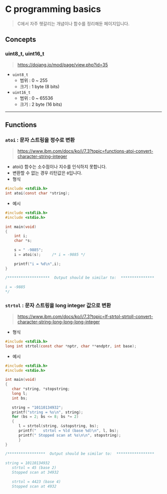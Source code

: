 # C programming basics  
> C에서 자주 헷갈리는 개념이나 함수를 정리해둔 페이지입니다.  

## Concepts
### uint8_t, uint16_t  
> https://dojang.io/mod/page/view.php?id=35  
* `uint8_t`  
  * 범위 : 0 ~ 255  
  * 크기 : 1 byte (8 bits)  
* `uint16_t`
  * 범위 : 0 ~ 65536  
  * 크기 : 2 byte (16 bits)  

***

## Functions  
### `atoi` : 문자 스트링을 정수로 변환  
> https://www.ibm.com/docs/ko/i/7.3?topic=functions-atoi-convert-character-string-integer  
* atoi() 함수는 소수점이나 지수를 인식하지 못합니다.  
* 변환할 수 없는 경우 리턴값은 `0`입니다.  
* 형식  
```c
#include <stdlib.h>
int atoi(const char *string);
```
* 예시  
```c
#include <stdlib.h>
#include <stdio.h>
 
int main(void)
{
    int i;
    char *s;
 
    s = " -9885";
    i = atoi(s);     /* i = -9885 */
 
    printf("i = %d\n",i);
}
 
/*******************  Output should be similar to:  ***************
 
i = -9885
*/
```

### `strtol` : 문자 스트링을 long integer 값으로 변환  
> https://www.ibm.com/docs/ko/i/7.3?topic=lf-strtol-strtoll-convert-character-string-long-long-long-integer  
* 형식  
```c
#include <stdlib.h>
long int strtol(const char *nptr, char **endptr, int base);
```
* 예시  
```c
#include <stdlib.h>
#include <stdio.h>
 
int main(void)
{
   char *string, *stopstring;
   long l;
   int bs;
 
   string = "10110134932";
   printf("string = %s\n", string);
   for (bs = 2; bs <= 8; bs *= 2)
   {
      l = strtol(string, &stopstring, bs);
      printf("   strtol = %ld (base %d)\n", l, bs);
      printf(" Stopped scan at %s\n\n", stopstring);
      }
}
 
/*****************  Output should be similar to:  *****************
 
string = 10110134932
   strtol = 45 (base 2)
   Stopped scan at 34932
 
   strtol = 4423 (base 4)
   Stopped scan at 4932
 ```
 
 
